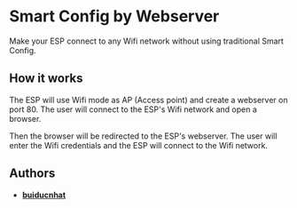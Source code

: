 # Smart Config by Webserver

Make your ESP connect to any Wifi network without using traditional Smart Config.

## How it works

The ESP will use Wifi mode as AP (Access point) and create a webserver on port 80. The user will connect to the ESP's Wifi network and open a browser.

Then the browser will be redirected to the ESP's webserver. The user will enter the Wifi credentials and the ESP will connect to the Wifi network.

## Authors

- [**buiducnhat**](https://buiducnhat.me)

